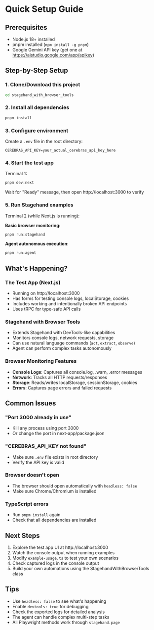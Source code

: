 # Quick Setup Guide

## Prerequisites
- Node.js 18+ installed
- pnpm installed (`npm install -g pnpm`)
- Google Gemini API key (get one at https://aistudio.google.com/app/apikey)

## Step-by-Step Setup

### 1. Clone/Download this project
```bash
cd stagehand_with_browser_tools
```

### 2. Install all dependencies
```bash
pnpm install
```

### 3. Configure environment
Create a `.env` file in the root directory:
```env
CEREBRAS_API_KEY=your_actual_cerebras_api_key_here
```

### 4. Start the test app
Terminal 1:
```bash
pnpm dev:next
```
Wait for "Ready" message, then open http://localhost:3000 to verify

### 5. Run Stagehand examples
Terminal 2 (while Next.js is running):

**Basic browser monitoring:**
```bash
pnpm run:stagehand
```

**Agent autonomous execution:**
```bash
pnpm run:agent
```

## What's Happening?

### The Test App (Next.js)
- Running on http://localhost:3000
- Has forms for testing console logs, localStorage, cookies
- Includes working and intentionally broken API endpoints
- Uses tRPC for type-safe API calls

### Stagehand with Browser Tools
- Extends Stagehand with DevTools-like capabilities
- Monitors console logs, network requests, storage
- Can use natural language commands (`act`, `extract`, `observe`)
- Agent can perform complex tasks autonomously

### Browser Monitoring Features
- **Console Logs**: Captures all console.log, .warn, .error messages
- **Network**: Tracks all HTTP requests/responses
- **Storage**: Reads/writes localStorage, sessionStorage, cookies
- **Errors**: Captures page errors and failed requests

## Common Issues

### "Port 3000 already in use"
- Kill any process using port 3000
- Or change the port in next-app/package.json

### "CEREBRAS_API_KEY not found"
- Make sure `.env` file exists in root directory
- Verify the API key is valid

### Browser doesn't open
- The browser should open automatically with `headless: false`
- Make sure Chrome/Chromium is installed

### TypeScript errors
- Run `pnpm install` again
- Check that all dependencies are installed

## Next Steps

1. Explore the test app UI at http://localhost:3000
2. Watch the console output when running examples
3. Modify `example-usage.ts` to test your own scenarios
4. Check captured logs in the console output
5. Build your own automations using the StagehandWithBrowserTools class

## Tips

- Use `headless: false` to see what's happening
- Enable `devtools: true` for debugging
- Check the exported logs for detailed analysis
- The agent can handle complex multi-step tasks
- All Playwright methods work through `stagehand.page`
